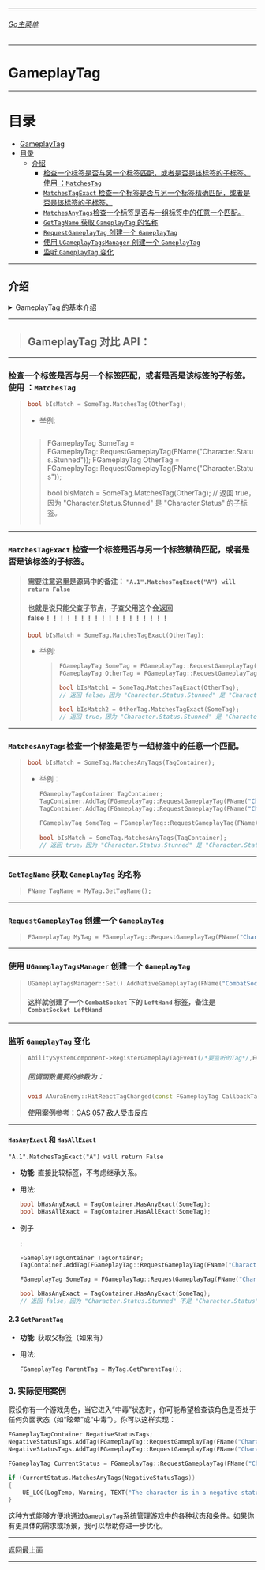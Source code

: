 ___________________________________________________________________________________________
###### [Go主菜单](../MainMenu.md)
___________________________________________________________________________________________
# GameplayTag

------

# 目录

- [GameplayTag](#gameplaytag)
- [目录](#目录)
  - [介绍](#介绍)
    - [检查一个标签是否与另一个标签匹配，或者是否是该标签的子标签。使用 ：`MatchesTag`](#检查一个标签是否与另一个标签匹配或者是否是该标签的子标签使用-matchestag)
    - [`MatchesTagExact` 检查一个标签是否与另一个标签精确匹配，或者是否是该标签的子标签。](#matchestagexact-检查一个标签是否与另一个标签精确匹配或者是否是该标签的子标签)
    - [`MatchesAnyTags`检查一个标签是否与一组标签中的任意一个匹配。](#matchesanytags检查一个标签是否与一组标签中的任意一个匹配)
    - [`GetTagName` 获取 `GameplayTag` 的名称](#gettagname-获取-gameplaytag-的名称)
    - [`RequestGameplayTag` 创建一个 `GameplayTag`](#requestgameplaytag-创建一个-gameplaytag)
    - [使用 `UGameplayTagsManager` 创建一个 `GameplayTag`](#使用-ugameplaytagsmanager-创建一个-gameplaytag)
    - [监听 `GameplayTag` 变化](#监听-gameplaytag-变化)


------



## 介绍


<details>
<summary>GameplayTag 的基本介绍</summary>

> `GameplayTag` 是虚幻引擎中的一个系统，用于为游戏中的对象、属性、事件等添加标识标签。这些标签是通过字符串形式定义的，并且通常以分层的方式组织。`GameplayTag` 系统提供了一种灵活而强大的方式来管理游戏逻辑，特别是在复杂的角色扮演游戏、多人在线游戏以及其他需要处理大量状态和条件的游戏中。
>
> ### 1. **GameplayTag 的基本概念**
>
> - **标签（Tag）**: `GameplayTag` 是一个表示特定状态、属性或行为的标识符。例如，一个角色可能具有`"Character.Status.Stunned"`（角色处于眩晕状态）这样的标签。
> - **层次结构**: `GameplayTag` 是层次化的，标签之间可以存在父子关系。例如，`"Character.Status.Stunned"` 可以是 `"Character.Status"` 的子标签，这意味着它继承了父标签的所有特性。
> - **标签容器（Tag Container）**: `GameplayTagContainer` 是一个存储多个 `GameplayTag` 的容器，用于管理对象的多种状态或属性。你可以通过这个容器来检查对象是否具有特定的标签或组合标签。
>
> ### 2. **GameplayTag 的优势**
>
> - **灵活性**: `GameplayTag` 系统允许开发者以松散耦合的方式管理状态和逻辑。不同的模块或系统可以通过标签进行通信，而不需要直接依赖于彼此的具体实现。
> - **可扩展性**: `GameplayTag` 系统可以轻松扩展，只需添加新标签即可管理新的状态或行为，无需修改已有的代码结构。
> - **层次结构管理**: 通过标签的层次结构，开发者可以通过高层标签对所有相关子标签进行操作，这使得状态管理更加简单和直观。
>
> ### 3. **GameplayTag 的使用场景**
>
> - **状态管理**: 角色或对象的状态可以通过标签来管理。例如，一个角色可以有 `"Character.Status.Poisoned"`、`"Character.Status.Stunned"` 这样的标签来表示当前状态。游戏逻辑可以通过检查这些标签来决定角色是否能够进行某些动作。
> - **技能和效果**: 游戏中的技能和效果可以使用 `GameplayTag` 来定义和检测。例如，技能可以添加 `"Skill.Fire"` 或 `"Skill.AOE"` 标签，而角色可以检测自己是否易受 `"Skill.Fire"` 类技能的影响。
> - **权限和规则**: 在多人游戏中，`GameplayTag` 可以用于定义权限和规则。例如，某个区域可能有 `"Area.Restricted"` 标签，只有具有特定权限标签的玩家才能进入。
>
> ------

</details>

------

>## GameplayTag 对比 API：

------

### 检查一个标签是否与另一个标签匹配，或者是否是该标签的子标签。使用 ：`MatchesTag`

> ```cpp
>bool bIsMatch = SomeTag.MatchesTag(OtherTag);
> ```
>
> - 举例:
> 
>   > ```cpp
>  > FGameplayTag SomeTag = FGameplayTag::RequestGameplayTag(FName("Character.Status.Stunned"));
>   > FGameplayTag OtherTag = FGameplayTag::RequestGameplayTag(FName("Character.Status"));
>  > 
>   > bool bIsMatch = SomeTag.MatchesTag(OtherTag);
>   > // 返回 true，因为 "Character.Status.Stunned" 是 "Character.Status" 的子标签。
>   > ```

------

### `MatchesTagExact` 检查一个标签是否与另一个标签精确匹配，或者是否是该标签的子标签。

> #### **需要注意这里是源码中的备注： `"A.1".MatchesTagExact("A") will return False`**
>
> #### 也就是说只能父查子节点，子查父用这个会返回 false！！！！！！！！！！！！！！！！！！
>
> ```cpp
> bool bIsMatch = SomeTag.MatchesTagExact(OtherTag);
> ```
>
> - 举例:
>
>   > ```cpp
>   > FGameplayTag SomeTag = FGameplayTag::RequestGameplayTag(FName("Character.Status.Stunned"));
>   > FGameplayTag OtherTag = FGameplayTag::RequestGameplayTag(FName("Character.Status"));
>   > 
>   > bool bIsMatch1 = SomeTag.MatchesTagExact(OtherTag);
>   > // 返回 false，因为 "Character.Status.Stunned" 是 "Character.Status" 的子标签。
>   > 
>   > bool bIsMatch2 = OtherTag.MatchesTagExact(SomeTag);
>   > // 返回 true，因为 "Character.Status.Stunned" 是 "Character.Status" 的子标签。
>   > ```

------

### `MatchesAnyTags`检查一个标签是否与一组标签中的任意一个匹配。

> ```c++
> bool bIsMatch = SomeTag.MatchesAnyTags(TagContainer);
> ```
>
> - 举例：
>
>   ```cpp
>   FGameplayTagContainer TagContainer;
>   TagContainer.AddTag(FGameplayTag::RequestGameplayTag(FName("Character.Status")));
>   TagContainer.AddTag(FGameplayTag::RequestGameplayTag(FName("Character.Action.Jump")));
>                       
>   FGameplayTag SomeTag = FGameplayTag::RequestGameplayTag(FName("Character.Status.Stunned"));
>                       
>   bool bIsMatch = SomeTag.MatchesAnyTags(TagContainer);
>   // 返回 true，因为 "Character.Status.Stunned" 是 "Character.Status" 的子标签。
>   ```

------

### `GetTagName` 获取 `GameplayTag` 的名称

> ```cpp
> FName TagName = MyTag.GetTagName();
> ```

------

### `RequestGameplayTag` 创建一个 `GameplayTag` 

> ```c++
> FGameplayTag MyTag = FGameplayTag::RequestGameplayTag(FName("Character.Status.Stunned"));
> ```

------

### 使用 `UGameplayTagsManager` 创建一个 `GameplayTag` 

> ```CPP
> UGameplayTagsManager::Get().AddNativeGameplayTag(FName("CombatSocket.LeftHand"), FString("CombatSocket LeftHand"));
> ```
>
> #### 这样就创建了一个 `CombatSocket` 下的 `LeftHand` 标签，备注是 `CombatSocket LeftHand`

------

### 监听 `GameplayTag` 变化

> ```CPP
> AbilitySystemComponent->RegisterGameplayTagEvent(/*要监听的Tag*/,EGameplayTagEventType::NewOrRemoved/*监听类型一般是这个*/).AddUObject(this,&AAuraEnemy::HitReactTagChanged)/*后面这里是绑定的回调*/;
> ```
>
> ##### **回调函数需要的参数为：**
>
> ```cpp
> void AAuraEnemy::HitReactTagChanged(const FGameplayTag CallbackTag/*要监听的Tag*/, int32 NewCount/*当前Tag新的标签计数*/)
> ```
>
> **使用案例参考：**[GAS 057 敌人受击反应](./GAS_057.md)

------















#### **`HasAnyExact` 和 `HasAllExact`**
`"A.1".MatchesTagExact("A") will return False`




- **功能**: 直接比较标签，不考虑继承关系。

- 用法:

  ```cpp
  bool bHasAnyExact = TagContainer.HasAnyExact(SomeTag);
  bool bHasAllExact = TagContainer.HasAllExact(SomeTag);
  ```
  
- 例子

  :

  ```cpp
  FGameplayTagContainer TagContainer;
  TagContainer.AddTag(FGameplayTag::RequestGameplayTag(FName("Character.Status.Stunned")));
  
  FGameplayTag SomeTag = FGameplayTag::RequestGameplayTag(FName("Character.Status"));
  
  bool bHasAnyExact = TagContainer.HasAnyExact(SomeTag);
  // 返回 false，因为 "Character.Status.Stunned" 不是 "Character.Status" 的精确匹配。
  ```


#### **2.3 `GetParentTag`**

- **功能**: 获取父标签（如果有）

- 用法:

  ```cpp
  FGameplayTag ParentTag = MyTag.GetParentTag();
  ```

### 3. **实际使用案例**

假设你有一个游戏角色，当它进入“中毒”状态时，你可能希望检查该角色是否处于任何负面状态（如“眩晕”或“中毒”）。你可以这样实现：

```cpp
FGameplayTagContainer NegativeStatusTags;
NegativeStatusTags.AddTag(FGameplayTag::RequestGameplayTag(FName("Character.Status.Stunned")));
NegativeStatusTags.AddTag(FGameplayTag::RequestGameplayTag(FName("Character.Status.Poisoned")));

FGameplayTag CurrentStatus = FGameplayTag::RequestGameplayTag(FName("Character.Status.Poisoned"));

if (CurrentStatus.MatchesAnyTags(NegativeStatusTags))
{
    UE_LOG(LogTemp, Warning, TEXT("The character is in a negative status."));
}
```

这种方式能够方便地通过`GameplayTag`系统管理游戏中的各种状态和条件。如果你有更具体的需求或场景，我可以帮助你进一步优化。


___________________________________________________________________________________________

[返回最上面](#Go主菜单)

___________________________________________________________________________________________